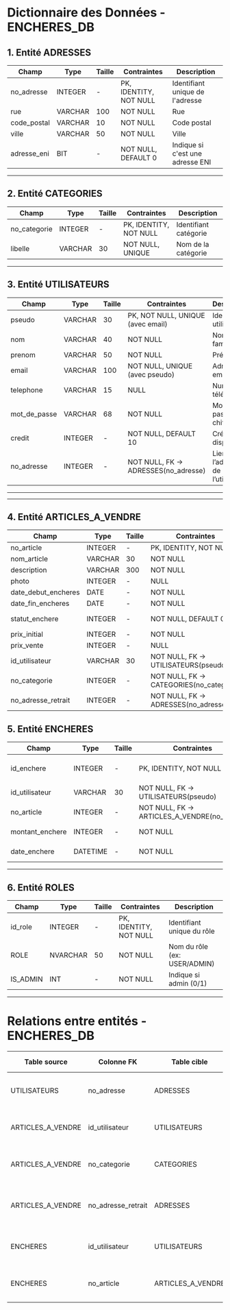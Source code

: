 # Dictionnaire des Données - ENCHERES_DB

## 1. Entité ADRESSES

| Champ        | Type      | Taille | Contraintes                  | Description                          |
|--------------|-----------|--------|------------------------------|--------------------------------------|
| no_adresse   | INTEGER   | -      | PK, IDENTITY, NOT NULL       | Identifiant unique de l'adresse      |
| rue          | VARCHAR   | 100    | NOT NULL                     | Rue                                  |
| code_postal  | VARCHAR   | 10     | NOT NULL                     | Code postal                          |
| ville        | VARCHAR   | 50     | NOT NULL                     | Ville                                |
| adresse_eni  | BIT       | -      | NOT NULL, DEFAULT 0          | Indique si c'est une adresse ENI     |

---

## 2. Entité CATEGORIES

| Champ        | Type    | Taille | Contraintes                  | Description               |
|--------------|---------|--------|------------------------------|---------------------------|
| no_categorie | INTEGER | -      | PK, IDENTITY, NOT NULL       | Identifiant catégorie     |
| libelle      | VARCHAR | 30     | NOT NULL, UNIQUE             | Nom de la catégorie       |

---

## 3. Entité UTILISATEURS

| Champ         | Type    | Taille | Contraintes                            | Description                       |
|---------------|---------|--------|----------------------------------------|-----------------------------------|
| pseudo        | VARCHAR | 30     | PK, NOT NULL, UNIQUE (avec email)      | Identifiant utilisateur           |
| nom           | VARCHAR | 40     | NOT NULL                               | Nom de famille                    |
| prenom        | VARCHAR | 50     | NOT NULL                               | Prénom                            |
| email         | VARCHAR | 100    | NOT NULL, UNIQUE (avec pseudo)         | Adresse email                     |
| telephone     | VARCHAR | 15     | NULL                                   | Numéro de téléphone               |
| mot_de_passe  | VARCHAR | 68     | NOT NULL                               | Mot de passe chiffré              |
| credit        | INTEGER | -      | NOT NULL, DEFAULT 10                   | Crédits disponibles               |
| no_adresse    | INTEGER | -      | NOT NULL, FK → ADRESSES(no_adresse)    | Lien vers l’adresse de l’utilisateur |

---

---

## 4. Entité ARTICLES_A_VENDRE

| Champ              | Type    | Taille | Contraintes                                    | Description                          |
|--------------------|---------|--------|------------------------------------------------|--------------------------------------|
| no_article         | INTEGER | -      | PK, IDENTITY, NOT NULL                         | Identifiant de l’article             |
| nom_article        | VARCHAR | 30     | NOT NULL                                       | Nom de l’article                      |
| description        | VARCHAR | 300    | NOT NULL                                       | Description détaillée                 |
| photo              | INTEGER | -      | NULL                                           | Identifiant photo (optionnel)         |
| date_debut_encheres| DATE    | -      | NOT NULL                                       | Date de début de l’enchère           |
| date_fin_encheres  | DATE    | -      | NOT NULL                                       | Date de fin de l’enchère             |
| statut_enchere     | INTEGER | -      | NOT NULL, DEFAULT 0                            | Statut (0=pas commencée,1=active,2=clôturée,3=livrée,100=annulée) |
| prix_initial       | INTEGER | -      | NOT NULL                                       | Prix de départ                        |
| prix_vente         | INTEGER | -      | NULL                                           | Prix final (si vendu)                 |
| id_utilisateur     | VARCHAR | 30     | NOT NULL, FK → UTILISATEURS(pseudo)            | Utilisateur vendeur                   |
| no_categorie       | INTEGER | -      | NOT NULL, FK → CATEGORIES(no_categorie)        | Catégorie de l’article                |
| no_adresse_retrait | INTEGER | -      | NOT NULL, FK → ADRESSES(no_adresse)            | Adresse de retrait de l’article       |

## 5. Entité ENCHERES

| Champ           | Type     | Taille | Contraintes                                              | Description                  |
|-----------------|----------|--------|----------------------------------------------------------|------------------------------|
| id_enchere      | INTEGER  | -      | PK, IDENTITY, NOT NULL                                   | Identifiant unique de l’enchère |
| id_utilisateur  | VARCHAR  | 30     | NOT NULL, FK → UTILISATEURS(pseudo)                      | Utilisateur enchérisseur     |
| no_article      | INTEGER  | -      | NOT NULL, FK → ARTICLES_A_VENDRE(no_article)             | Article concerné             |
| montant_enchere | INTEGER  | -      | NOT NULL                                                 | Montant de l’enchère         |
| date_enchere    | DATETIME | -      | NOT NULL                                                 | Date de l’enchère            |

---

## 6. Entité ROLES

| Champ    | Type     | Taille | Contraintes            | Description                 |
|----------|----------|--------|------------------------|-----------------------------|
| id_role  | INTEGER  | -      | PK, IDENTITY, NOT NULL | Identifiant unique du rôle  |
| ROLE     | NVARCHAR | 50     | NOT NULL               | Nom du rôle (ex: USER/ADMIN)|
| IS_ADMIN | INT      | -      | NOT NULL               | Indique si admin (0/1)      |


---

# Relations entre entités - ENCHERES_DB

| Table source        | Colonne FK          | Table cible      | Colonne PK      | Type de relation       |
|---------------------|---------------------|------------------|-----------------|------------------------|
| UTILISATEURS        | no_adresse          | ADRESSES         | no_adresse      | Plusieurs utilisateurs → une adresse |
| ARTICLES_A_VENDRE   | id_utilisateur      | UTILISATEURS     | pseudo          | Plusieurs articles → un utilisateur  |
| ARTICLES_A_VENDRE   | no_categorie        | CATEGORIES       | no_categorie    | Plusieurs articles → une catégorie   |
| ARTICLES_A_VENDRE   | no_adresse_retrait  | ADRESSES         | no_adresse      | Plusieurs articles → une adresse de retrait |
| ENCHERES            | id_utilisateur      | UTILISATEURS     | pseudo          | Plusieurs enchères → un utilisateur  |
| ENCHERES            | no_article          | ARTICLES_A_VENDRE| no_article      | Plusieurs enchères → un article      |
